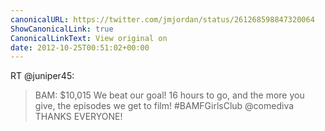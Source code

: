 ```yaml
---
canonicalURL: https://twitter.com/jmjordan/status/261268598847320064
ShowCanonicalLink: true
CanonicalLinkText: View original on
date: 2012-10-25T00:51:02+00:00
---
```

RT @juniper45:
> BAM: $10,015 We beat our goal! 16 hours to go, and the more you give, the episodes we get to film! #BAMFGirlsClub @comediva THANKS EVERYONE!